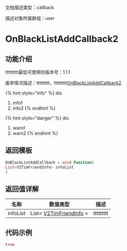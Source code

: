 文档描述类型：callback

描述对象所属群组：user

# OnBlackListAddCallback2

## 功能介绍

ttttttttt最低可使用的版本号：1.1.1

废弃情况描述：ttttttttt，ttttttttt[OnBlackListAddCallback2](OnBlackListAddCallback2.md)

{% hint style="info" %}
dis
1. info1
2. info2
{% endhint %}


{% hint style="danger" %}
dis
1. warn1
2. warn2
{% endhint %}

## 返回模板

```dart
OnBlackListAddCallback = void Function(
List<V2TimFriendInfo> infoList
)
```

## 返回值详解

| 名称 | 数值类型 | 描述 |
| ---- | -------- | ---- |
| infoList | List< [V2TimFriendInfo](../class/conversation/V2TimFriendInfo.md) > | ttttttttt |
## 代码示例

```dart
true
```